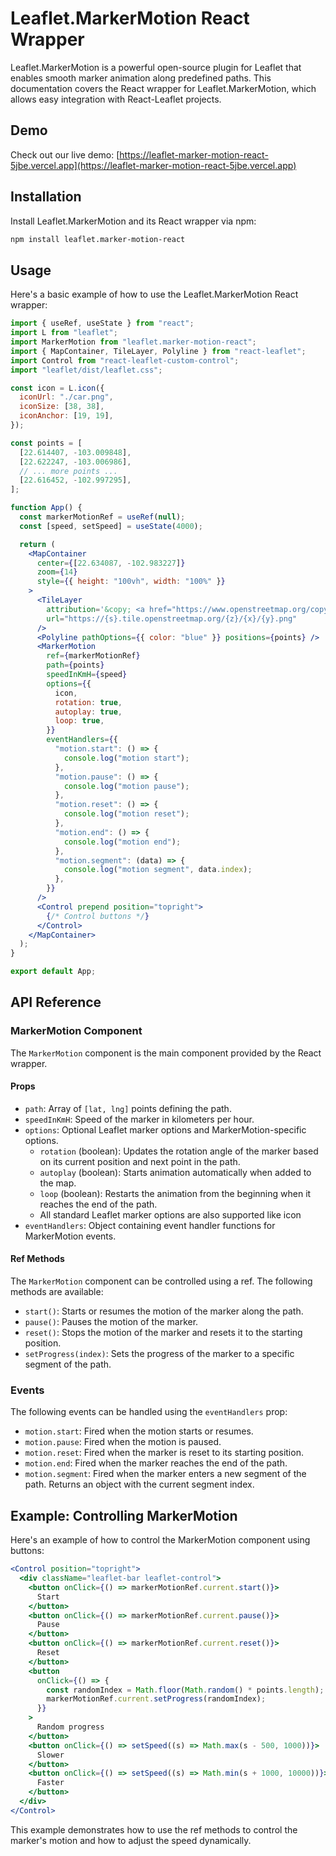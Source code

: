 # Leaflet.MarkerMotion React Wrapper

Leaflet.MarkerMotion is a powerful open-source plugin for Leaflet that enables smooth marker animation along predefined paths. This documentation covers the React wrapper for Leaflet.MarkerMotion, which allows easy integration with React-Leaflet projects.

## Demo

Check out our live demo: [https://leaflet-marker-motion-react-5jbe.vercel.app](https://leaflet-marker-motion-react-5jbe.vercel.app)

## Installation

Install Leaflet.MarkerMotion and its React wrapper via npm:

```bash
npm install leaflet.marker-motion-react
```

## Usage

Here's a basic example of how to use the Leaflet.MarkerMotion React wrapper:

```jsx
import { useRef, useState } from "react";
import L from "leaflet";
import MarkerMotion from "leaflet.marker-motion-react";
import { MapContainer, TileLayer, Polyline } from "react-leaflet";
import Control from "react-leaflet-custom-control";
import "leaflet/dist/leaflet.css";

const icon = L.icon({
  iconUrl: "./car.png",
  iconSize: [38, 38],
  iconAnchor: [19, 19],
});

const points = [
  [22.614407, -103.009848],
  [22.622247, -103.006986],
  // ... more points ...
  [22.616452, -102.997295],
];

function App() {
  const markerMotionRef = useRef(null);
  const [speed, setSpeed] = useState(4000);

  return (
    <MapContainer
      center={[22.634087, -102.983227]}
      zoom={14}
      style={{ height: "100vh", width: "100%" }}
    >
      <TileLayer
        attribution='&copy; <a href="https://www.openstreetmap.org/copyright">OpenStreetMap</a> contributors'
        url="https://{s}.tile.openstreetmap.org/{z}/{x}/{y}.png"
      />
      <Polyline pathOptions={{ color: "blue" }} positions={points} />
      <MarkerMotion
        ref={markerMotionRef}
        path={points}
        speedInKmH={speed}
        options={{
          icon,
          rotation: true,
          autoplay: true,
          loop: true,
        }}
        eventHandlers={{
          "motion.start": () => {
            console.log("motion start");
          },
          "motion.pause": () => {
            console.log("motion pause");
          },
          "motion.reset": () => {
            console.log("motion reset");
          },
          "motion.end": () => {
            console.log("motion end");
          },
          "motion.segment": (data) => {
            console.log("motion segment", data.index);
          },
        }}
      />
      <Control prepend position="topright">
        {/* Control buttons */}
      </Control>
    </MapContainer>
  );
}

export default App;
```

## API Reference

### MarkerMotion Component

The `MarkerMotion` component is the main component provided by the React wrapper.

#### Props

- `path`: Array of `[lat, lng]` points defining the path.
- `speedInKmH`: Speed of the marker in kilometers per hour.
- `options`: Optional Leaflet marker options and MarkerMotion-specific options.
  - `rotation` (boolean): Updates the rotation angle of the marker based on its current position and next point in the path.
  - `autoplay` (boolean): Starts animation automatically when added to the map.
  - `loop` (boolean): Restarts the animation from the beginning when it reaches the end of the path.
  - All standard Leaflet marker options are also supported like icon
- `eventHandlers`: Object containing event handler functions for MarkerMotion events.

#### Ref Methods

The `MarkerMotion` component can be controlled using a ref. The following methods are available:

- `start()`: Starts or resumes the motion of the marker along the path.
- `pause()`: Pauses the motion of the marker.
- `reset()`: Stops the motion of the marker and resets it to the starting position.
- `setProgress(index)`: Sets the progress of the marker to a specific segment of the path.

### Events

The following events can be handled using the `eventHandlers` prop:

- `motion.start`: Fired when the motion starts or resumes.
- `motion.pause`: Fired when the motion is paused.
- `motion.reset`: Fired when the marker is reset to its starting position.
- `motion.end`: Fired when the marker reaches the end of the path.
- `motion.segment`: Fired when the marker enters a new segment of the path. Returns an object with the current segment index.

## Example: Controlling MarkerMotion

Here's an example of how to control the MarkerMotion component using buttons:

```jsx
<Control position="topright">
  <div className="leaflet-bar leaflet-control">
    <button onClick={() => markerMotionRef.current.start()}>
      Start
    </button>
    <button onClick={() => markerMotionRef.current.pause()}>
      Pause
    </button>
    <button onClick={() => markerMotionRef.current.reset()}>
      Reset
    </button>
    <button
      onClick={() => {
        const randomIndex = Math.floor(Math.random() * points.length);
        markerMotionRef.current.setProgress(randomIndex);
      }}
    >
      Random progress
    </button>
    <button onClick={() => setSpeed((s) => Math.max(s - 500, 1000))}>
      Slower
    </button>
    <button onClick={() => setSpeed((s) => Math.min(s + 1000, 10000))}>
      Faster
    </button>
  </div>
</Control>
```

This example demonstrates how to use the ref methods to control the marker's motion and how to adjust the speed dynamically.
